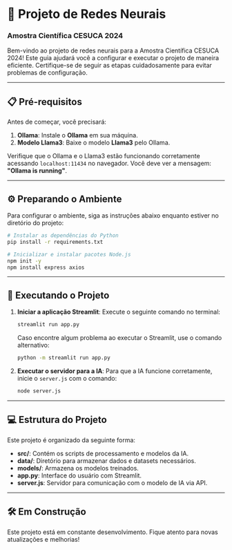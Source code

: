
# 🧠 Projeto de Redes Neurais  
### Amostra Científica CESUCA 2024

Bem-vindo ao projeto de redes neurais para a Amostra Científica CESUCA 2024! Este guia ajudará você a configurar e executar o projeto de maneira eficiente. Certifique-se de seguir as etapas cuidadosamente para evitar problemas de configuração.

---

## 📋 Pré-requisitos

Antes de começar, você precisará:

1. **Ollama**: Instale o **Ollama** em sua máquina.
2. **Modelo Llama3**: Baixe o modelo **Llama3** pelo Ollama.

Verifique que o Ollama e o Llama3 estão funcionando corretamente acessando `localhost:11434` no navegador. Você deve ver a mensagem: **"Ollama is running"**.

---

## ⚙️ Preparando o Ambiente

Para configurar o ambiente, siga as instruções abaixo enquanto estiver no diretório do projeto:

```bash
# Instalar as dependências do Python
pip install -r requirements.txt

# Inicializar e instalar pacotes Node.js
npm init -y
npm install express axios
```

---

## 🚀 Executando o Projeto

1. **Iniciar a aplicação Streamlit**: Execute o seguinte comando no terminal:

    ```bash
    streamlit run app.py
    ```

    Caso encontre algum problema ao executar o Streamlit, use o comando alternativo:

    ```bash
    python -m streamlit run app.py
    ```

2. **Executar o servidor para a IA**: Para que a IA funcione corretamente, inicie o `server.js` com o comando:

    ```bash
    node server.js
    ```

---

## 💻 Estrutura do Projeto

Este projeto é organizado da seguinte forma:

- **src/**: Contém os scripts de processamento e modelos da IA.
- **data/**: Diretório para armazenar dados e datasets necessários.
- **models/**: Armazena os modelos treinados.
- **app.py**: Interface do usuário com Streamlit.
- **server.js**: Servidor para comunicação com o modelo de IA via API.

---

## 🛠️ Em Construção

Este projeto está em constante desenvolvimento. Fique atento para novas atualizações e melhorias!
